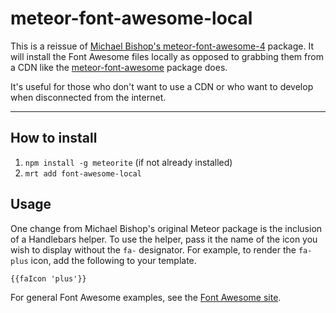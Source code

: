 meteor-font-awesome-local
=========================

This is a reissue of [Michael Bishop's meteor-font-awesome-4](https://github.com/michaelbishop/meteor-font-awesome-4) package. It will install the Font Awesome files locally as opposed to grabbing them from a CDN like the [meteor-font-awesome](https://github.com/nate-strauser/meteor-font-awesome) package does.

It's useful for those who don't want to use a CDN or who want to develop when disconnected from the internet.

---

## How to install
1. `npm install -g meteorite` (if not already installed)
2. `mrt add font-awesome-local`

## Usage
One change from Michael Bishop's original Meteor package is the inclusion of a Handlebars helper. To use the helper, pass it the name of the icon you wish to display without the `fa-` designator. For example, to render the `fa-plus` icon, add the following to your template.

```
{{faIcon 'plus'}}
```

For general Font Awesome examples, see the [Font Awesome site](http://fortawesome.github.io/Font-Awesome/examples/).
